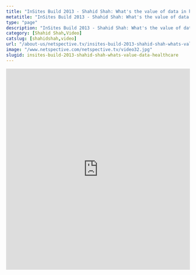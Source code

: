 ```yaml
---
title: "InSites Build 2013 - Shahid Shah: What's the value of data in healthcare?"
metatitle: "InSites Build 2013 - Shahid Shah: What's the value of data in healthcare? - Netspective"
type: "page"
description: "InSites Build 2013 - Shahid Shah: What's the value of data in healthcare?"
category: [Shahid Shah,Video]
catslug: [shahidshah,video]
url: "/about-us/netspective.tv/insites-build-2013-shahid-shah-whats-value-data-healthcare/"
image: "/www.netspective.com/netspective.tv/video32.jpg"
slugid: insites-build-2013-shahid-shah-whats-value-data-healthcare
---
```


<iframe width="100%" height="550" src="https://www.youtube.com/embed/MKNppDY1CCg" frameborder="0" allowfullscreen></iframe>

